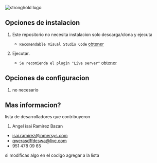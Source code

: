 ![stronghold logo](https://blog.inmersys.com/hubfs/wp2020/x-resources/cropped-inmersys-logo-1-shadow.png)


**Opciones de instalacion**
---

1. Este repositorio no necesita instalacion solo descarga/clona y ejecuta
    + `Recomendable Visual Studio Code` [obtener](https://code.visualstudio.com) 

2. Ejecutar.
    + `Se recomienda el plugin "Live server"` [obtener](https://marketplace.visualstudio.com/items?itemName=ritwickdey.LiveServer)


**Opciones de configuracion**
---
1. no necesario 

**Mas informacion?**
---

lista de desarrolladores  que contribuyeron 

1. Angel isai Ramirez Bazan
+ isai.ramirez@inmersys.com 
+ qwerasdffdeswa@live.com 
+ 951 478 09 65

si modificas algo en el codigo agregar a la lista 
